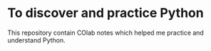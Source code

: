 # To discover and practice Python
This repository contain COlab notes which helped me practice and understand Python.
